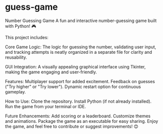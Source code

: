 # guess-game
Number Guessing Game
A fun and interactive number-guessing game built with Python! 🎮

This project includes:

Core Game Logic: The logic for guessing the number, validating user input, and tracking attempts is neatly organized in a separate file for clarity and reusability.

GUI Integration: A visually appealing graphical interface using Tkinter, making the game engaging and user-friendly.

Features:
Multiplayer support for added excitement.
Feedback on guesses ("Try higher" or "Try lower").
Dynamic restart option for continuous gameplay.

How to Use:
Clone the repository.
Install Python (if not already installed).
Run the game from your terminal or IDE.

Future Enhancements:
Add scoring or a leaderboard.
Customize themes and animations.
Package the game as an executable for easy sharing.
Enjoy the game, and feel free to contribute or suggest improvements! 😊
